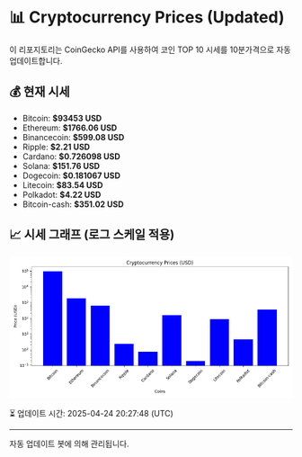 
# 📊 Cryptocurrency Prices (Updated)

이 리포지토리는 CoinGecko API를 사용하여 코인 TOP 10 시세를 10분가격으로 자동 업데이트합니다.

## 💰 현재 시세
- Bitcoin: **$93453 USD**
- Ethereum: **$1766.06 USD**
- Binancecoin: **$599.08 USD**
- Ripple: **$2.21 USD**
- Cardano: **$0.726098 USD**
- Solana: **$151.76 USD**
- Dogecoin: **$0.181067 USD**
- Litecoin: **$83.54 USD**
- Polkadot: **$4.22 USD**
- Bitcoin-cash: **$351.02 USD**

## 📈 시세 그래프 (로그 스케일 적용)
![Crypto Prices](crypto_prices.png)

⏳ 업데이트 시간: 2025-04-24 20:27:48 (UTC)

---
자동 업데이트 봇에 의해 관리됩니다.
